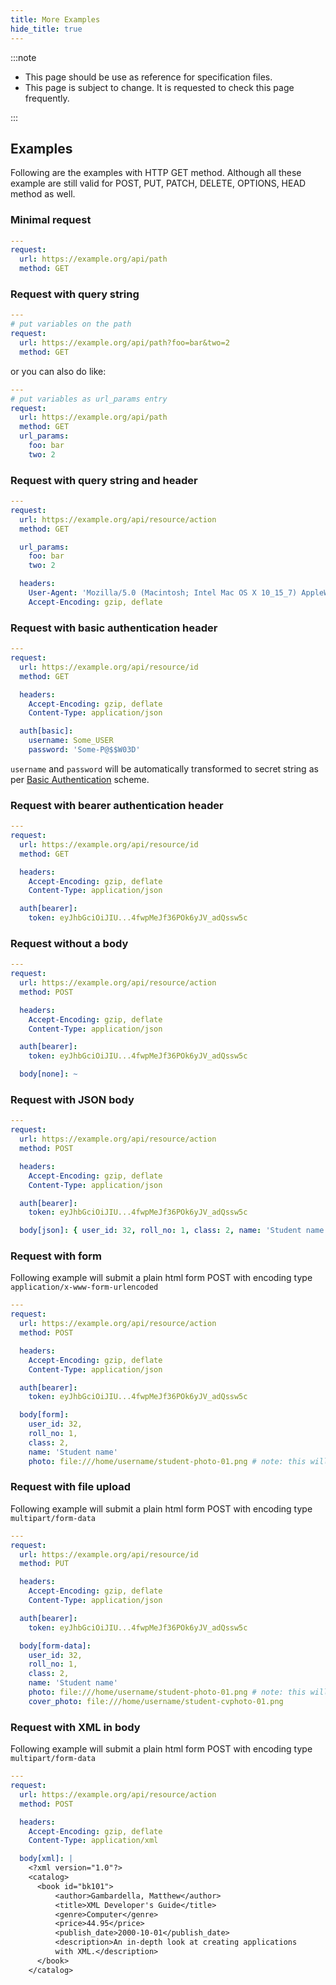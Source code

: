 ```yaml
---
title: More Examples
hide_title: true
---
```


:::note

- This page should be use as reference for specification files.
- This page is subject to change. It is requested to check this page frequently.

:::


## Examples

Following are the examples with HTTP GET method. Although all these example are still valid for POST, PUT, PATCH, DELETE, OPTIONS, HEAD method as well.

### Minimal request

```yaml
---
request:
  url: https://example.org/api/path
  method: GET
```

### Request with query string

```yaml
---
# put variables on the path
request:
  url: https://example.org/api/path?foo=bar&two=2
  method: GET
```

or you can also do like:

```yaml
---
# put variables as url_params entry
request:
  url: https://example.org/api/path
  method: GET
  url_params:
    foo: bar
    two: 2
```

### Request with query string and header

```yaml
---
request:
  url: https://example.org/api/resource/action
  method: GET

  url_params:
    foo: bar
    two: 2

  headers:
    User-Agent: 'Mozilla/5.0 (Macintosh; Intel Mac OS X 10_15_7) AppleWebKit/537.36 (KHTML, like Gecko) Chrome/97.0.4692.71 Safari/537.36'
    Accept-Encoding: gzip, deflate
```

### Request with basic authentication header

```yaml
---
request:
  url: https://example.org/api/resource/id
  method: GET

  headers:
    Accept-Encoding: gzip, deflate
    Content-Type: application/json

  auth[basic]:
    username: Some_USER
    password: 'Some-P@$$W03D'
```

`username` and `password` will be automatically transformed to secret string as per [Basic Authentication](https://developer.mozilla.org/en-US/docs/Web/HTTP/Authentication#basic_authentication_scheme) scheme.

### Request with bearer authentication header

```yaml
---
request:
  url: https://example.org/api/resource/id
  method: GET

  headers:
    Accept-Encoding: gzip, deflate
    Content-Type: application/json

  auth[bearer]:
    token: eyJhbGciOiJIU...4fwpMeJf36POk6yJV_adQssw5c
```

### Request without a body

```yaml
---
request:
  url: https://example.org/api/resource/action
  method: POST

  headers:
    Accept-Encoding: gzip, deflate
    Content-Type: application/json

  auth[bearer]:
    token: eyJhbGciOiJIU...4fwpMeJf36POk6yJV_adQssw5c

  body[none]: ~
```

### Request with JSON body

```yaml
---
request:
  url: https://example.org/api/resource/action
  method: POST

  headers:
    Accept-Encoding: gzip, deflate
    Content-Type: application/json

  auth[bearer]:
    token: eyJhbGciOiJIU...4fwpMeJf36POk6yJV_adQssw5c

  body[json]: { user_id: 32, roll_no: 1, class: 2, name: 'Student name' }
```

### Request with form

Following example will submit a plain html form POST with encoding type `application/x-www-form-urlencoded`

```yaml
---
request:
  url: https://example.org/api/resource/action
  method: POST

  headers:
    Accept-Encoding: gzip, deflate
    Content-Type: application/json

  auth[bearer]:
    token: eyJhbGciOiJIU...4fwpMeJf36POk6yJV_adQssw5c

  body[form]:
    user_id: 32,
    roll_no: 1,
    class: 2,
    name: 'Student name'
    photo: file:///home/username/student-photo-01.png # note: this will just pass filepath as string, not the actual file
```

### Request with file upload

Following example will submit a plain html form POST with encoding type `multipart/form-data`

```yaml
---
request:
  url: https://example.org/api/resource/id
  method: PUT

  headers:
    Accept-Encoding: gzip, deflate
    Content-Type: application/json

  auth[bearer]:
    token: eyJhbGciOiJIU...4fwpMeJf36POk6yJV_adQssw5c

  body[form-data]:
    user_id: 32,
    roll_no: 1,
    class: 2,
    name: 'Student name'
    photo: file:///home/username/student-photo-01.png # note: this will actually upload the file
    cover_photo: file:///home/username/student-cvphoto-01.png
```

### Request with XML in body

Following example will submit a plain html form POST with encoding type `multipart/form-data`

```yaml
---
request:
  url: https://example.org/api/resource/action
  method: POST

  headers:
    Accept-Encoding: gzip, deflate
    Content-Type: application/xml

  body[xml]: |
    <?xml version="1.0"?>
    <catalog>
      <book id="bk101">
          <author>Gambardella, Matthew</author>
          <title>XML Developer's Guide</title>
          <genre>Computer</genre>
          <price>44.95</price>
          <publish_date>2000-10-01</publish_date>
          <description>An in-depth look at creating applications 
          with XML.</description>
      </book>
    </catalog>
```
